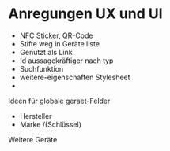 Anregungen UX und UI
====================

- NFC Sticker, QR-Code
- Stifte weg in Geräte liste
- Genutzt als Link
- Id aussagekräftiger nach typ
- Suchfunktion
- weitere-eigenschaften Stylesheet
- 



Ideen für globale geraet-Felder
- Hersteller
- Marke /(Schlüssel)


Weitere Geräte